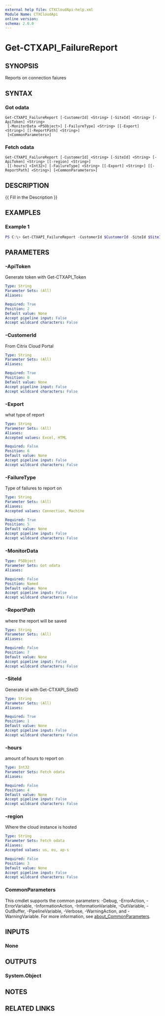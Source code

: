 ```yaml
---
external help file: CTXCloudApi-help.xml
Module Name: CTXCloudApi
online version:
schema: 2.0.0
---
```


# Get-CTXAPI_FailureReport

## SYNOPSIS
Reports on connection faiures

## SYNTAX

### Got odata
```
Get-CTXAPI_FailureReport [-CustomerId] <String> [-SiteId] <String> [-ApiToken] <String>
 [-MonitorData <PSObject>] [-FailureType] <String> [[-Export] <String>] [[-ReportPath] <String>]
 [<CommonParameters>]
```

### Fetch odata
```
Get-CTXAPI_FailureReport [-CustomerId] <String> [-SiteId] <String> [-ApiToken] <String> [[-region] <String>]
 [[-hours] <Int32>] [-FailureType] <String> [[-Export] <String>] [[-ReportPath] <String>] [<CommonParameters>]
```

## DESCRIPTION
{{ Fill in the Description }}

## EXAMPLES

### Example 1
```powershell
PS C:\> Get-CTXAPI_FailureReport -CustomerId $CustomerId -SiteId $SiteId -ApiToken $ApiToken -MonitorData $MonitorData -FailureType Machine
```

## PARAMETERS

### -ApiToken
 Generate token with Get-CTXAPI_Token

```yaml
Type: String
Parameter Sets: (All)
Aliases:

Required: True
Position: 2
Default value: None
Accept pipeline input: False
Accept wildcard characters: False
```

### -CustomerId
 From Citrix Cloud Portal

```yaml
Type: String
Parameter Sets: (All)
Aliases:

Required: True
Position: 0
Default value: None
Accept pipeline input: False
Accept wildcard characters: False
```

### -Export
 what type of report

```yaml
Type: String
Parameter Sets: (All)
Aliases:
Accepted values: Excel, HTML

Required: False
Position: 6
Default value: None
Accept pipeline input: False
Accept wildcard characters: False
```

### -FailureType
Type of failures to report on


```yaml
Type: String
Parameter Sets: (All)
Aliases:
Accepted values: Connection, Machine

Required: True
Position: 5
Default value: None
Accept pipeline input: False
Accept wildcard characters: False
```

### -MonitorData

```yaml
Type: PSObject
Parameter Sets: Got odata
Aliases:

Required: False
Position: Named
Default value: None
Accept pipeline input: False
Accept wildcard characters: False
```

### -ReportPath
 where the report will be saved


```yaml
Type: String
Parameter Sets: (All)
Aliases:

Required: False
Position: 7
Default value: None
Accept pipeline input: False
Accept wildcard characters: False
```

### -SiteId
 Generate id with Get-CTXAPI_SiteID

```yaml
Type: String
Parameter Sets: (All)
Aliases:

Required: True
Position: 1
Default value: None
Accept pipeline input: False
Accept wildcard characters: False
```

### -hours
amount of hours to report on


```yaml
Type: Int32
Parameter Sets: Fetch odata
Aliases:

Required: False
Position: 4
Default value: None
Accept pipeline input: False
Accept wildcard characters: False
```

### -region
Where the cloud instance is hosted


```yaml
Type: String
Parameter Sets: Fetch odata
Aliases:
Accepted values: us, eu, ap-s

Required: False
Position: 3
Default value: None
Accept pipeline input: False
Accept wildcard characters: False
```

### CommonParameters
This cmdlet supports the common parameters: -Debug, -ErrorAction, -ErrorVariable, -InformationAction, -InformationVariable, -OutVariable, -OutBuffer, -PipelineVariable, -Verbose, -WarningAction, and -WarningVariable. For more information, see [about_CommonParameters](http://go.microsoft.com/fwlink/?LinkID=113216).

## INPUTS

### None

## OUTPUTS

### System.Object
## NOTES

## RELATED LINKS
